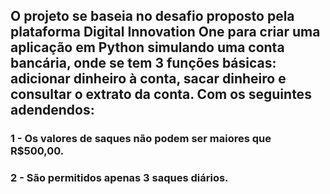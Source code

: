 ## O projeto se baseia no desafio proposto pela plataforma Digital Innovation One para criar uma aplicação em Python simulando uma conta bancária, onde se tem 3 funções básicas: adicionar dinheiro à conta, sacar dinheiro e consultar o extrato da conta. Com os seguintes adendendos: 
### 1 - Os valores de saques não podem ser maiores que R$500,00.
### 2 - São permitidos apenas 3 saques diários.
